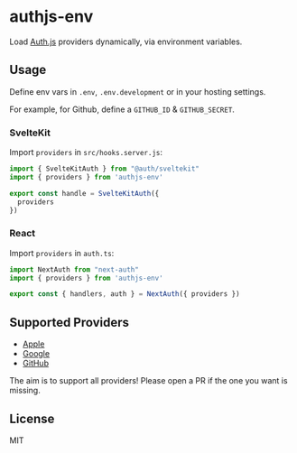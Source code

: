 # authjs-env

Load [Auth.js](https://authjs.dev) providers dynamically, via environment variables.

## Usage

Define env vars in `.env`, `.env.development` or in your hosting settings.

For example, for Github, define a `GITHUB_ID` & `GITHUB_SECRET`.

### SvelteKit

Import `providers` in `src/hooks.server.js`:

```javascript
import { SvelteKitAuth } from "@auth/sveltekit"
import { providers } from 'authjs-env'

export const handle = SvelteKitAuth({
  providers
})
```

### React

Import `providers` in `auth.ts`:

```javascript
import NextAuth from "next-auth"
import { providers } from 'authjs-env'

export const { handlers, auth } = NextAuth({ providers })
```

## Supported Providers

- [Apple](https://authjs.dev/reference/core/providers/apple)
- [Google](https://authjs.dev/reference/core/providers/google)
- [GitHub](https://authjs.dev/reference/core/providers/github)

The aim is to support all providers! Please open a PR if the one you want is missing.

## License

MIT
